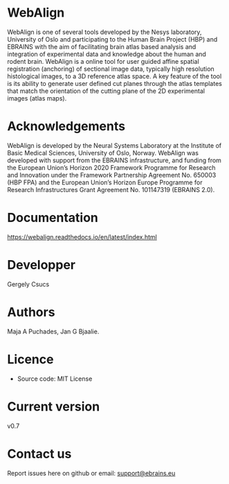 # WebAlign

WebAlign is one of several tools developed by the Nesys laboratory, University of Oslo and participating to the Human Brain Project (HBP) and EBRAINS with the aim of facilitating brain atlas based analysis and integration of experimental data and knowledge about the human and rodent brain.
WebAlign is a online tool for user guided affine spatial registration (anchoring) of sectional image data, typically high resolution histological images, to a 3D reference atlas space.
A key feature of the tool is its ability to generate user defined cut planes through the atlas templates that match the orientation of the cutting plane of the 2D experimental images (atlas maps).

# Acknowledgements
WebAlign is developed by the Neural Systems Laboratory at the Institute of Basic Medical Sciences, University of Oslo, Norway. WebAlign  was developed with support from the EBRAINS infrastructure, and funding from the European Union’s Horizon 2020 Framework Programme for Research and Innovation under the Framework Partnership Agreement No. 650003 (HBP FPA) and the European Union’s Horizon Europe Programme for Research Infrastructures Grant Agreement No. 101147319 (EBRAINS 2.0).

# Documentation
https://webalign.readthedocs.io/en/latest/index.html

# Developper
Gergely Csucs

# Authors
 Maja A Puchades, Jan G Bjaalie. 

# Licence
- Source code: MIT License

# Current version

v0.7

# Contact us
Report issues here on github or email: support@ebrains.eu




